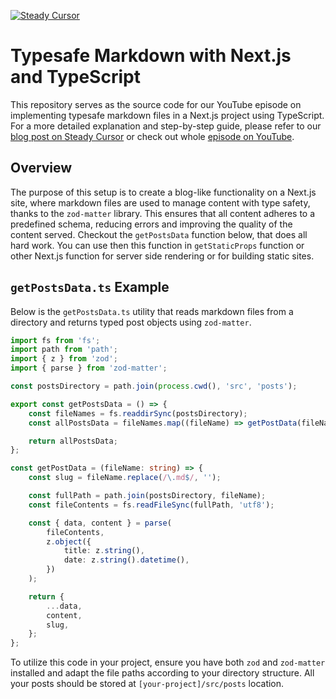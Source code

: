 [![Steady Cursor](https://www.steadycursor.com/banner/readme.png)](https://www.steadycursor.com/episodes/typesafe-markdown-files-with-nextjs-and-typescript)

# Typesafe Markdown with Next.js and TypeScript

This repository serves as the source code for our YouTube episode on implementing typesafe markdown files in a Next.js project using TypeScript. For a more detailed explanation and step-by-step guide, please refer to our [blog post on Steady Cursor](https://www.steadycursor.com/episodes/typesafe-markdown-files-with-nextjs-and-typescript) or check out whole [episode on YouTube](https://youtu.be/qPY7oFxkEwk).

## Overview

The purpose of this setup is to create a blog-like functionality on a Next.js site, where markdown files are used to manage content with type safety, thanks to the `zod-matter` library. This ensures that all content adheres to a predefined schema, reducing errors and improving the quality of the content served. Checkout the `getPostsData` function below, that does all hard work. You can use then this function in `getStaticProps` function or other Next.js function for server side rendering or for building static sites.

## `getPostsData.ts` Example

Below is the `getPostsData.ts` utility that reads markdown files from a directory and returns typed post objects using `zod-matter`.

```typescript
import fs from 'fs';
import path from 'path';
import { z } from 'zod';
import { parse } from 'zod-matter';

const postsDirectory = path.join(process.cwd(), 'src', 'posts');

export const getPostsData = () => {
    const fileNames = fs.readdirSync(postsDirectory);
    const allPostsData = fileNames.map((fileName) => getPostData(fileName));

    return allPostsData;
};

const getPostData = (fileName: string) => {
    const slug = fileName.replace(/\.md$/, '');

    const fullPath = path.join(postsDirectory, fileName);
    const fileContents = fs.readFileSync(fullPath, 'utf8');

    const { data, content } = parse(
        fileContents,
        z.object({
            title: z.string(),
            date: z.string().datetime(),
        })
    );

    return {
        ...data,
        content,
        slug,
    };
};
```

To utilize this code in your project, ensure you have both `zod` and `zod-matter` installed and adapt the file paths according to your directory structure. All your posts should be stored at `[your-project]/src/posts` location.
